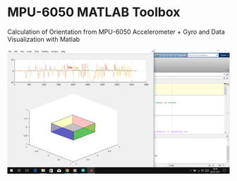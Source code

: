 # MPU-6050 MATLAB Toolbox
Calculation of Orientation from MPU-6050 Accelerometer + Gyro and Data Visualization with Matlab

![ScreenShot](https://raw.githubusercontent.com/SayanSeth/MPU-6050-Arduino-and-Matlab/master/pic.png)
